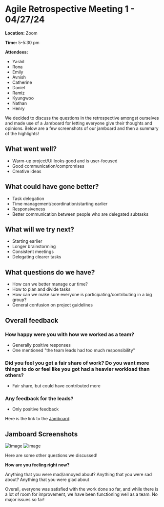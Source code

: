 # Agile Retrospective Meeting 1 - 04/27/24 

**Location:** Zoom

**Time:** 5-5:30 pm

**Attendees:**
- Yashil
- Rona
- Emily
- Avnish
- Catherine
- Daniel
- Ramiz
- Kyungwoo
- Nathan
- Henry

We decided to discuss the questions in the retrospective amongst ourselves and made use of a Jamboard for letting everyone give their thoughts and opinions. Below are a few screenshots of our jamboard and then a summary of the highlights!


## What went well?
* Warm-up project/UI looks good and is user-focused 
* Good communication/compromises 
* Creative ideas

## What could have gone better? 
* Task delegation
* Time management/coordination/starting earlier
* Responsiveness
* Better communication between people who are delegated subtasks

## What will we try next? 
* Starting earlier
* Longer brainstorming
* Consistent meetings
* Delegating clearer tasks 

## What questions do we have? 
* How can we better manage our time?
* How to plan and divide tasks
* How can we make sure everyone is participating/contributing in a big group?
* General confusion on project guidelines 

## Overall feedback 
### How happy were you with how we worked as a team?
  * Generally positive responses
  * One mentioned "the team leads had too much responsibility"
### Did you feel you got a fair share of work? Do you want more things to do or feel like you got had a heavier workload than others?
  * Fair share, but could have contributed more 
### Any feedback for the leads?
  * Only positive feedback

Here is the link to the [Jamboard](https://jamboard.google.com/d/1YZsUkr99IOH1BhXRjWm4nWkWTPNcntXWi2VVZJe_A9s/edit?usp=sharing).


## Jamboard Screenshots 
![image](https://github.com/cse110-sp24-group6/cse110-sp24-group6/assets/68180000/6ba6050d-49b1-477c-80b9-51002d47d6c8)
![image](https://github.com/cse110-sp24-group6/cse110-sp24-group6/assets/68180000/6e7a9d3c-f4ce-445a-8ccf-5488cf5de2f4)


Here are some other questions we discussed!

**How are you feeling right now?**

Anything that you were mad/annoyed about?
Anything that you were sad about?
Anything that you were glad about

Overall, everyone was satisfied with the work done so far, and while there is a lot of room for improvement, we have been functioning well as a team. No major issues so far!